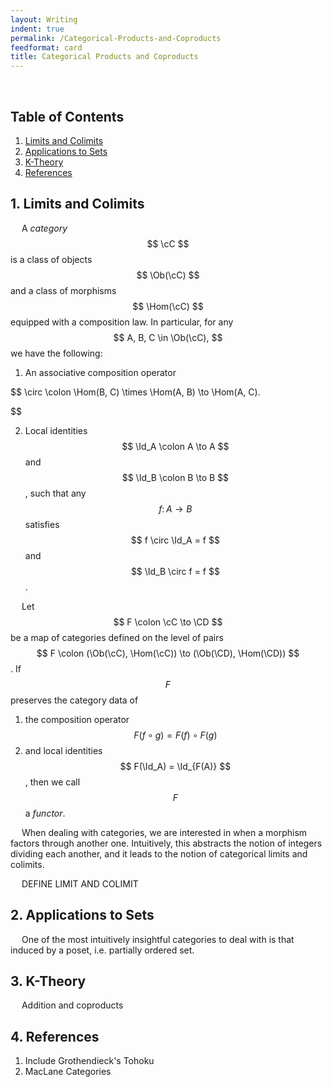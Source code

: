 ```yaml
---
layout: Writing
indent: true
permalink: /Categorical-Products-and-Coproducts
feedformat: card
title: Categorical Products and Coproducts
---
```

$$ \newcommand{\cC}{\mathcal{C}} \newcommand{\CD}{\mathcal{D}} \DeclareMathOperator{\Ob}{Ob} \DeclareMathOperator{\Hom}{Hom} \DeclareMathOperator{\Id}{Id} $$
<br>
## Table of Contents
1. [Limits and Colimits](#1-limits-and-colimits)
2. [Applications to Sets](#2-applications-to-sets)
3. [K-Theory](#3-k-theory)
4. [References](#4-references)

## 1. Limits and Colimits

&emsp; A *category* $$ \cC $$ is a class of objects $$ \Ob(\cC) $$ and a class of morphisms $$ \Hom(\cC) $$ equipped with a composition law. In particular, for any $$ A, B, C \in \Ob(\cC), $$ we have the following: 
1. An associative composition operator 

$$ 
    \circ \colon \Hom(B, C) \times \Hom(A, B) \to \Hom(A, C).
    
$$

2. Local identities $$ \Id_A \colon A \to A $$ and $$ \Id_B \colon B \to B $$, such that any $$ f \colon A \to B $$ satisfies $$ f \circ \Id_A = f $$ and $$ \Id_B \circ f = f $$.

&emsp; Let $$ F \colon \cC \to \CD $$ be a map of categories defined on the level of pairs $$ F \colon (\Ob(\cC), \Hom(\cC)) \to (\Ob(\CD), \Hom(\CD)) $$. If $$ F $$ preserves the category data of 
1. the composition operator $$ F(f \circ g) = F(f) \circ F(g) $$ 
2. and local identities $$ F(\Id_A) = \Id_{F(A)} $$,
then we call $$ F $$ a *functor*.

&emsp; When dealing with categories, we are interested in when a morphism factors through another one. Intuitively, this abstracts the notion of integers dividing each another, and it leads to the notion of categorical limits and colimits.

&emsp; DEFINE LIMIT AND COLIMIT 


## 2. Applications to Sets

&emsp; One of the most intuitively insightful categories to deal with is that induced by a poset, i.e. partially ordered set.


## 3. K-Theory

&emsp; Addition and coproducts


## 4. References

1. Include Grothendieck's Tohoku
2. MacLane Categories

